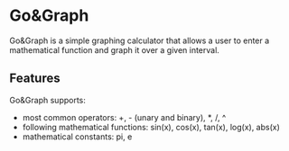 # Go&Graph
Go&Graph is a simple graphing calculator that allows a user to enter a mathematical function and graph it over a given interval.

## Features
Go&Graph supports:
* most common operators: +, - (unary and binary), *, /, ^
* following mathematical functions: sin(x), cos(x), tan(x), log(x), abs(x)
* mathematical constants: pi, e
